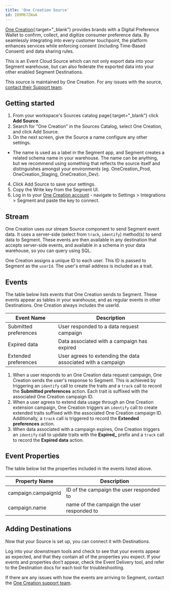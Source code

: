 ```yaml
---
title: 'One Creation Source'
id: IB9M67ZWaA
---
```


[One Creation](https://www.one-creation.com/){:target="_blank”} provides brands with a Digital Preference Wallet to confirm, collect, and digitize consumer preference data. By seamlessly integrating into every customer touchpoint, the platform enhances services while enforcing consent (including Time-Based Consent) and data sharing rules. 

This is an Event Cloud Source which can not only export data into your Segment warehouse, but can also federate the exported data into your other enabled Segment Destinations.

This source is maintained by One Creation. For any issues with the source, [contact their Support team](mailto:support@one-creation.com).

## Getting started

1. From your workspace's Sources catalog page{:target="_blank”} click **Add Source**.
2. Search for "One Creation" in the Sources Catalog, select One Creation, and click Add Source.
3. On the next screen, give the Source a name configure any other settings.

- The name is used as a label in the Segment app, and Segment creates a related schema name in your warehouse. The name can be anything, but we recommend using something that reflects the source itself and distinguishes amongst your environments (eg. OneCreation_Prod, OneCreation_Staging, OneCreation_Dev).

4. Click Add Source to save your settings.
5. Copy the Write key from the Segment UI.
6. Log in to your [One Creation account](https://app.one-creation.com/admin/integrations?app=segment) - navigate to Settings > Integrations > Segment and paste the key to connect.

## Stream

One Creation uses our stream Source component to send Segment event data. It uses a server-side (select from `track`, `identify`) method(s) to send data to Segment. These events are then available in any destination that accepts server-side events, and available in a schema in your data warehouse, so you can query using SQL.

One Creation assigns a unique ID to each user. This ID is passed to Segment as the `userId`. The user's email address is included as a trait.

## Events

The table below lists events that One Creation sends to Segment. These events appear as tables in your warehouse, and as regular events in other Destinations. One Creation always includes the userId.

| Event Name       | Description               |
|------------------|---------------------------|
| Submitted preferences | User responded to a data request campaign  |
| Expired data | Data associated with a campaign has expired |
| Extended preferences | User agrees to extending the data associated with a campaign |

1. When a user responds to an One Creation data request campaign, One Creation sends the user's response to Segment. This is achieved by triggering an `identify` call to create the traits and a `track` call to record the **Submitted preferences** action. Each trait is suffixed with the associated One Creation campaign ID. 
2. When a user agrees to extend data usage through an One Creation extension campaign, One Creation triggers an `identify` call to create extended traits suffixed with the associated One Creation campaign ID. Additionally, a `track` call is triggered to record the **Extended preferences** action. 
3. When data associated with a campaign expires, One Creation triggers an `identify` call to update traits with the **Expired_** prefix and a `track` call to record the **Expired data** action.

## Event Properties

The table below list the properties included in the events listed above.

| Property Name	| Description |
|---------------|-------------|
| campaign.campaignId | ID of the campaign the user responded to |
| campaign.name | name of the campaign the user responded to |

## Adding Destinations

Now that your Source is set up, you can connect it with Destinations.

Log into your downstream tools and check to see that your events appear as expected, and that they contain all of the properties you expect. If your events and properties don’t appear, check the Event Delivery tool, and refer to the Destination docs for each tool for troubleshooting.

If there are any issues with how the events are arriving to Segment, contact the [One Creation support team](mailto:support@one-creation.com).
